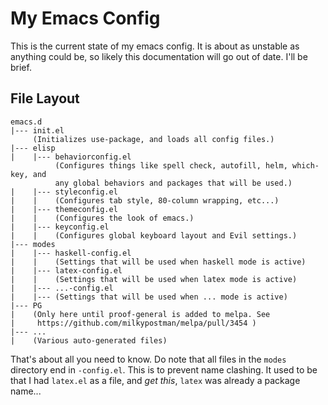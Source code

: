 My Emacs Config
===============
This is the current state of my emacs config. It is about as unstable as
anything could be, so likely this documentation will go out of date. I'll be
brief.

File Layout
-----------
```
emacs.d
|--- init.el
     (Initializes use-package, and loads all config files.)
|--- elisp
|    |--- behaviorconfig.el
          (Configures things like spell check, autofill, helm, which-key, and
          any global behaviors and packages that will be used.)
|    |--- styleconfig.el
|    |    (Configures tab style, 80-column wrapping, etc...)
|    |--- themeconfig.el
|    |    (Configures the look of emacs.)
|    |--- keyconfig.el
|    |    (Configures global keyboard layout and Evil settings.)
|--- modes
|    |--- haskell-config.el
|    |    (Settings that will be used when haskell mode is active)
|    |--- latex-config.el
|    |    (Settings that will be used when latex mode is active)
|    |--- ...-config.el
|    |--- (Settings that will be used when ... mode is active)
|--- PG
|    (Only here until proof-general is added to melpa. See
|     https://github.com/milkypostman/melpa/pull/3454 )
|--- ...
|    (Various auto-generated files)
```
That's about all you need to know. Do note that all files in the `modes`
directory end in `-config.el`. This is to prevent name clashing. It used to be
that I had `latex.el` as a file, and *get this*, `latex` was already a package
name...
